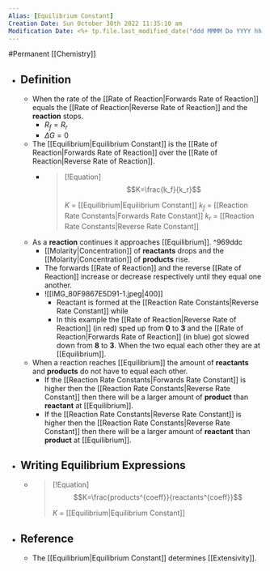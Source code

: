 ```yaml
---
Alias: [Equilibrium Constant]
Creation Date: Sun October 30th 2022 11:35:10 am 
Modification Date: <%+ tp.file.last_modified_date("ddd MMMM Do YYYY hh:mm:ss a") %>
---
```

#Permanent [[Chemistry]]

- ## Definition
	- When the rate of the [[Rate of Reaction|Forwards Rate of Reaction]] equals the [[Rate of Reaction|Reverse Rate of Reaction]] and the **reaction** stops.
		- $R_f=R_r$
		- $\Delta G=0$
	- The [[Equilibrium|Equilibrium Constant]] is the [[Rate of Reaction|Forwards Rate of Reaction]] over the [[Rate of Reaction|Reverse Rate of Reaction]].
		- > [!Equation]
		  > $$K=\frac{k_f}{k_r}$$
		  > 
		  > $K$ = [[Equilibrium|Equilibrium Constant]]
		  > $k_f$ = [[Reaction Rate Constants|Forwards Rate Constant]]
		  > $k_r$ = [[Reaction Rate Constants|Reverse Rate Constant]]
	- As a **reaction** continues it approaches [[Equilibrium]]. ^969ddc
		- [[Molarity|Concentration]] of **reactants** drops and the [[Molarity|Concentration]] of **products** rise. 
		- The forwards [[Rate of Reaction]] and the reverse [[Rate of Reaction]] increase or decrease respectively until they equal one another.
		- ![[IMG_80F9867E5D91-1.jpeg|400]]
			- Reactant is formed at the [[Reaction Rate Constants|Reverse Rate Constant]] while 
			- In this example the [[Rate of Reaction|Reverse Rate of Reaction]] (in red) sped up from **0** to **3** and the [[Rate of Reaction|Forwards Rate of Reaction]] (in blue) got slowed down from **8** to **3**. When the two equal each other they are at [[Equilibrium]].
	- When a reaction reaches [[Equilibrium]] the amount of **reactants** and **products** do not have to equal each other.
		- If the [[Reaction Rate Constants|Forwards Rate Constant]] is higher then the [[Reaction Rate Constants|Reverse Rate Constant]] then there will be a larger amount of **product** than **reactant** at [[Equilibrium]].
		- If the [[Reaction Rate Constants|Reverse Rate Constant]] is higher then the [[Reaction Rate Constants|Reverse Rate Constant]] then there will be a larger amount of **reactant** than **product** at [[Equilibrium]].
- ## Writing Equilibrium Expressions
	- > [!Equation]
	  > $$K=\frac{products^{coeff}}{reactants^{coeff}}$$
	  > 
	  > $K$ = [[Equilibrium|Equilibrium Constant]]
- ## Reference
	- The [[Equilibrium|Equilibrium Constant]] determines [[Extensivity]].